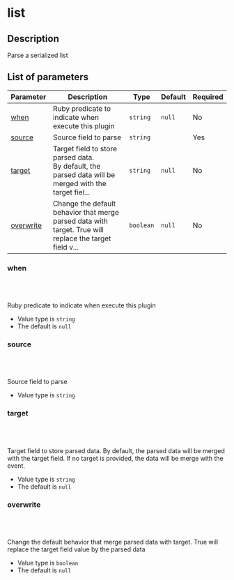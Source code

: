# list <Badge type='tip' text='community' vertical='top' />

## Description

Parse a serialized list

## List of parameters

| Parameter | Description | Type | Default | Required |
|---|---|---|---|---|
| [when](#when) | Ruby predicate to indicate when execute this plugin | <code>string</code> | `null` | No |
| [source](#source) | Source field to parse | <code>string</code> |  | Yes |
| [target](#target) | Target field to store parsed data.<br/>  By default, the parsed data will be merged with the target fiel... | <code>string</code> | `null` | No |
| [overwrite](#overwrite) | Change the default behavior that merge parsed data with target. True will replace the target field v... | <code>boolean</code> | `null` | No |

### when

<br/>
<Badge type='warning' text='optional' vertical='bottom' />
<br/><br/>
Ruby predicate to indicate when execute this plugin

- Value type is <code>string</code>
- The default is `null`

### source

<br/>
<Badge type='tip' text='required' vertical='bottom' />
<br/><br/>
Source field to parse

- Value type is <code>string</code>

### target

<br/>
<Badge type='warning' text='optional' vertical='bottom' />
<br/><br/>
Target field to store parsed data.
  By default, the parsed data will be merged with the target field.
  If no target is provided, the data will be merge with the event.

- Value type is <code>string</code>
- The default is `null`

### overwrite

<br/>
<Badge type='warning' text='optional' vertical='bottom' />
<br/><br/>
Change the default behavior that merge parsed data with target. True will replace the target field value by the parsed data

- Value type is <code>boolean</code>
- The default is `null`

